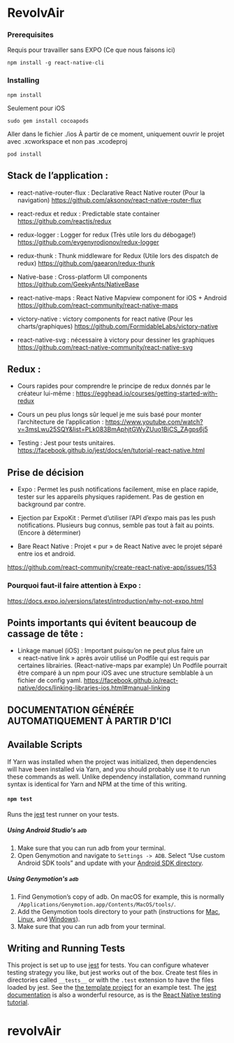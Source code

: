 # RevolvAir

### Prerequisites

Requis pour travailler sans EXPO (Ce que nous faisons ici)

```
npm install -g react-native-cli
```

### Installing

```
npm install
```

Seulement pour iOS

```
sudo gem install cocoapods
```

Aller dans le fichier ./ios
À partir de ce moment, uniquement ouvrir le projet avec .xcworkspace et non pas .xcodeproj 

```
pod install
```


## Stack de l’application : 

* react-native-router-flux : Declarative React Native router (Pour la navigation)
https://github.com/aksonov/react-native-router-flux

* react-redux et redux : Predictable state container
https://github.com/reactjs/redux

* redux-logger : Logger for redux (Très utile lors du débogage!)
https://github.com/evgenyrodionov/redux-logger

* redux-thunk : Thunk middleware for Redux (Utile lors des dispatch de redux)
https://github.com/gaearon/redux-thunk

* Native-base : Cross-platform UI components 
https://github.com/GeekyAnts/NativeBase

* react-native-maps : React Native Mapview component for iOS + Android
https://github.com/react-community/react-native-maps

* victory-native : victory components for react native (Pour les charts/graphiques)
https://github.com/FormidableLabs/victory-native

* react-native-svg : nécessaire à victory pour dessiner les graphiques
https://github.com/react-native-community/react-native-svg


## Redux : 

* Cours rapides pour comprendre le principe de redux donnés par le créateur lui-même : https://egghead.io/courses/getting-started-with-redux

* Cours un peu plus longs sûr lequel je me suis basé pour monter l’architecture de l’application : 
https://www.youtube.com/watch?v=3msLwu25SQY&list=PLk083BmAphjtGWyZUuo1BiCS_ZAgps6j5

* Testing : Jest pour tests unitaires.
https://facebook.github.io/jest/docs/en/tutorial-react-native.html


## Prise de décision

* Expo : Permet les push notifications facilement, mise en place rapide, tester sur les appareils physiques rapidement. Pas de gestion en background par contre.

* Ejection par ExpoKit : Permet d’utiliser l’API d’expo mais pas les push notifications. Plusieurs bug connus, semble pas tout à fait au points. (Encore à déterminer)

* Bare React Native : Projet « pur » de React Native avec le projet séparé entre ios et android.

https://github.com/react-community/create-react-native-app/issues/153

### Pourquoi faut-il faire attention à Expo : 
https://docs.expo.io/versions/latest/introduction/why-not-expo.html



## Points importants qui évitent beaucoup de cassage de tête :

* Linkage manuel (iOS) : Important puisqu’on ne peut plus faire un « react-native link » après avoir utilisé un Podfile qui est requis par certaines librairies. (React-native-maps par example) Un Podfile pourrait être comparé à un npm pour iOS avec une structure semblable à un fichier de config yaml. 
https://facebook.github.io/react-native/docs/linking-libraries-ios.html#manual-linking



## DOCUMENTATION GÉNÉRÉE AUTOMATIQUEMENT À PARTIR D'ICI

## Available Scripts

If Yarn was installed when the project was initialized, then dependencies will have been installed via Yarn, and you should probably use it to run these commands as well. Unlike dependency installation, command running syntax is identical for Yarn and NPM at the time of this writing.

#### `npm test`

Runs the [jest](https://github.com/facebook/jest) test runner on your tests.

##### Using Android Studio's `adb`

1. Make sure that you can run adb from your terminal.
2. Open Genymotion and navigate to `Settings -> ADB`. Select “Use custom Android SDK tools” and update with your [Android SDK directory](https://stackoverflow.com/questions/25176594/android-sdk-location).

##### Using Genymotion's `adb`

1. Find Genymotion’s copy of adb. On macOS for example, this is normally `/Applications/Genymotion.app/Contents/MacOS/tools/`.
2. Add the Genymotion tools directory to your path (instructions for [Mac](http://osxdaily.com/2014/08/14/add-new-path-to-path-command-line/), [Linux](http://www.computerhope.com/issues/ch001647.htm), and [Windows](https://www.howtogeek.com/118594/how-to-edit-your-system-path-for-easy-command-line-access/)).
3. Make sure that you can run adb from your terminal.


## Writing and Running Tests

This project is set up to use [jest](https://facebook.github.io/jest/) for tests. You can configure whatever testing strategy you like, but jest works out of the box. Create test files in directories called `__tests__` or with the `.test` extension to have the files loaded by jest. See the [the template project](https://github.com/react-community/create-react-native-app/blob/master/react-native-scripts/template/App.test.js) for an example test. The [jest documentation](https://facebook.github.io/jest/docs/en/getting-started.html) is also a wonderful resource, as is the [React Native testing tutorial](https://facebook.github.io/jest/docs/en/tutorial-react-native.html).

# revolvAir
